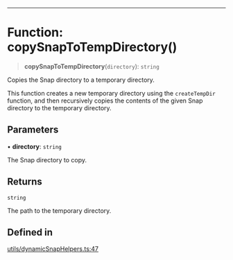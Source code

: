 ***

# Function: copySnapToTempDirectory()

> **copySnapToTempDirectory**(`directory`): `string`

Copies the Snap directory to a temporary directory.

This function creates a new temporary directory using the `createTempDir`
function, and then recursively copies the contents of the given Snap
directory to the temporary directory.

## Parameters

• **directory**: `string`

The Snap directory to copy.

## Returns

`string`

The path to the temporary directory.

## Defined in

[utils/dynamicSnapHelpers.ts:47](https://github.com/asifqatar/Snapper/blob/e47c50848996c5aee18aed9672ee3a5a1bb1ca7d/utils/dynamicSnapHelpers.ts#L47)
